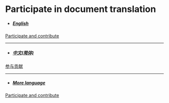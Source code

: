 # Participate in document translation


* <h5><a href="/">English</a></h5>
<a href="https://github.com/Bug-Duck/tntjs-docs">Participate and contribute</a>

---

* <h5><a href="/#/zh-cn/guide">中文(简体)</a></h5>
<a href="https://github.com/Bug-Duck/tntjs-docs">参与贡献</a>

---

* <h5><a href="/#/zh-cn/guide">More language</a></h5>
<a href="https://github.com/Bug-Duck/tntjs-docs">Participate and contribute</a>

